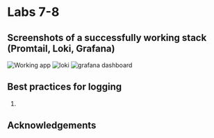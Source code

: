 # Labs 7-8

## Screenshots of a successfully working stack (Promtail, Loki, Grafana)

<img src="https://disk.yandex.ru/i/WwGLEXk3GjGvMg" alt="Working app"/>

<img src="" alt="loki"/>

<img src="" alt="grafana dashboard"/>

## Best practices for logging

1. 

## Acknowledgements